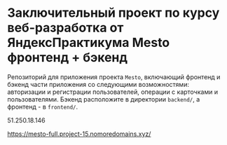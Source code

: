 # Заключительный проект по курсу веб-разработка от ЯндексПрактикума Mesto фронтенд + бэкенд

Репозиторий для приложения проекта `Mesto`, включающий фронтенд и бэкенд части приложения со следующими возможностями: авторизации и регистрации пользователей, операции с карточками и пользователями. Бэкенд расположите в директории `backend/`, а фронтенд - в `frontend/`. 
  
51.250.18.146

https://mesto-full.project-15.nomoredomains.xyz/
